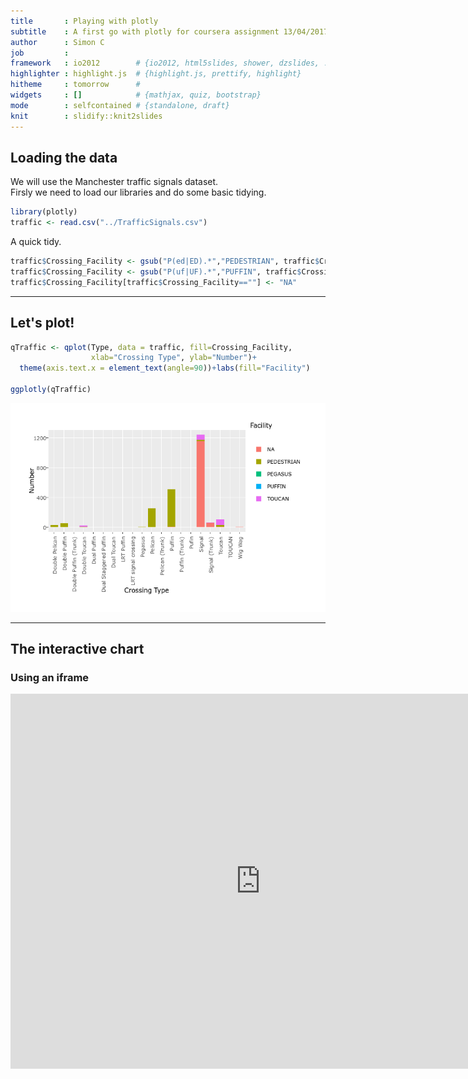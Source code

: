 ```yaml
---
title       : Playing with plotly 
subtitle    : A first go with plotly for coursera assignment 13/04/2017
author      : Simon C 
job         : 
framework   : io2012        # {io2012, html5slides, shower, dzslides, ...}
highlighter : highlight.js  # {highlight.js, prettify, highlight}
hitheme     : tomorrow      # 
widgets     : []            # {mathjax, quiz, bootstrap}
mode        : selfcontained # {standalone, draft}
knit        : slidify::knit2slides
---
```



## Loading the data
We will use the Manchester traffic signals dataset.  
Firsly we need to load our libraries and do some basic tidying.


```r
library(plotly)
traffic <- read.csv("../TrafficSignals.csv")
```


A quick tidy.  


```r
traffic$Crossing_Facility <- gsub("P(ed|ED).*","PEDESTRIAN", traffic$Crossing_Facility)
traffic$Crossing_Facility <- gsub("P(uf|UF).*","PUFFIN", traffic$Crossing_Facility)
traffic$Crossing_Facility[traffic$Crossing_Facility==""] <- "NA"
```

---

## Let's plot!

```r
qTraffic <- qplot(Type, data = traffic, fill=Crossing_Facility, 
                  xlab="Crossing Type", ylab="Number")+
  theme(axis.text.x = element_text(angle=90))+labs(fill="Facility")

ggplotly(qTraffic)
```

![plot of chunk unnamed-chunk-3](figure/unnamed-chunk-3-1.png)

---

## The interactive chart
### Using an iframe
<iframe src="https://plot.ly/~simbosky/0.embed" width="800" height="600" id="igraph" scrolling="no" seamless="seamless" frameBorder="0"> </iframe>

